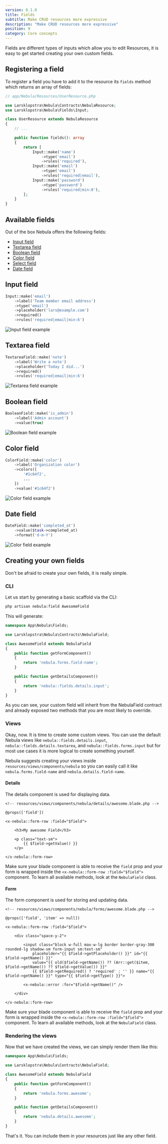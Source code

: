 ```yaml
---
version: 0.1.0
title: Fields
subtitle: Make CRUD resources more expressive
description: "Make CRUD resources more expressive"
position: 9
category: Core concepts
---
```


Fields are different types of inputs which allow you to edit Resources, it is easy to get started creating your own custom fields.

## Registering a field

To register a field you have to add it to the resource its `fields` method which returns an array of fields:

```php
// app/Nebula/Resources/UserResource.php

use Larsklopstra\Nebula\Contracts\NebulaResource;
use Larsklopstra\Nebula\Fields\Input;

class UserResource extends NebulaResource
{
    // ...

    public function fields(): array
    {
        return [
            Input::make('name')
                ->type('email')
                ->rules('required'),
            Input::make('email')
                ->type('email')
                ->rules('required|email'),
            Input::make('password')
                ->type('password')
                ->rules('required|min:8'),
        ];
    }
}
```

## Available fields

Out of the box Nebula offers the following fields:

- [Input field](#input-field)
- [Textarea field](#textarea-field)
- [Boolean field](#boolean-field)
- [Color field](#color-field)
- [Select field](#select-field)
- [Date field](#date-field)

## Input field

```php
Input::make('email')
    ->label('Team member email address')
    ->type('email')
    ->placeholder('lars@example.com')
    ->required()
    ->rules('required|email|min:6')
```

![Input field example](/images/fields/input.png)

## Textarea field

```php
TextareaField::make('note')
    ->label('Write a note')
    ->placeholder('Today I did...')
    ->required()
    ->rules('required|email|min:6')
```

![Textarea field example](/images/fields/textarea.png)

## Boolean field

```php
BooleanField::make('is_admin')
    ->label('Admin account')
    ->value(true)
```

![Boolean field example](/images/fields/boolean.png)

## Color field

```php
ColorField::make('color')
    ->label('Organization color')
    ->colors([
        '#1c64f2',
        ...
    ])
    ->value('#1c64f2')
```

![Color field example](/images/fields/color.png)

## Date field

```php
DateField::make('completed_at')
    ->value($task->completed_at)
    ->format('d-m-Y')
```

![Color field example](/images/fields/date.png)

## Creating your own fields

Don't be afraid to create your own fields, it is really simple.

### CLI

Let us start by generating a basic scaffold via the CLI:

```bash
php artisan nebula:field AwesomeField
```

This will generate:

```php
namespace App\Nebula\Fields;

use Larsklopstra\Nebula\Contracts\NebulaField;

class AwesomeField extends NebulaField
{
    public function getFormComponent()
    {
        return 'nebula.forms.field-name';
    }

    public function getDetailsComponent()
    {
        return 'nebula::fields.details.input';
    }
}
```

As you can see, your custom field will inherit from the NebulaField contract and already exposed two methods that you are most likely to override.

### Views

Okay, now. It is time to create some custom views. You can use the default Nebula views like `nebula::fields.details.input`, `nebula::fields.details.textarea`, and `nebula::fields.forms.input` but for most use cases it is more logical to create something yourself.

Nebula suggests creating your views inside `resources/views/components/nebula` so you can easily call it like `nebula.forms.field-name` and `nebula.details.field-name`.

#### Details

The details component is used for displaying data.

```blade
<!-- resources/views/components/nebula/details/awesome.blade.php -->

@props(['field'])

<x-nebula::form-row :field="$field">

    <h3>My awesome Field</h3>

    <p class="text-sm">
        {{ $field->getValue() }}
    </p>

</x-nebula::form-row>
```

<alert type="info">

Make sure your blade component is able to receive the `field` prop and your form is wrapped inside the `<x-nebula::form-row :field="$field">` component. To learn all available methods, look at the `NebulaField` class.

</alert>

#### Form

The form component is used for storing and updating data.

```blade
<!-- resources/views/components/nebula/forms/awesome.blade.php -->

@props(['field', 'item' => null])

<x-nebula::form-row :field="$field">

    <div class="space-y-2">

        <input class="block w-full max-w-lg border border-gray-300 rounded-lg shadow-sm form-input sm:text-sm"
            placeholder="{{ $field->getPlaceholder() }}" id="{{ $field->getName() }}"
            value="{{ old($field->getName()) ?? (Arr::get($item, $field->getName()) ?? $field->getValue()) }}"
            {{ $field->getRequired() ? 'required' : '' }} name="{{ $field->getName() }}" type="{{ $field->getType() }}">

        <x-nebula::error :for="$field->getName()" />

    </div>

</x-nebula::form-row>

```

<alert type="info">

Make sure your blade component is able to receive the `field` prop and your form is wrapped inside the `<x-nebula::form-row :field="$field">` component. To learn all available methods, look at the `NebulaField` class.

</alert>

### Rendering the views

Now that we have created the views, we can simply render them like this:

```php
namespace App\Nebula\Fields;

use Larsklopstra\Nebula\Contracts\NebulaField;

class AwesomeField extends NebulaField
{
    public function getFormComponent()
    {
        return 'nebula.forms.awesome';
    }

    public function getDetailsComponent()
    {
        return 'nebula.details.awesome';
    }
}
```

That's it. You can include them in your resources just like any other field.
